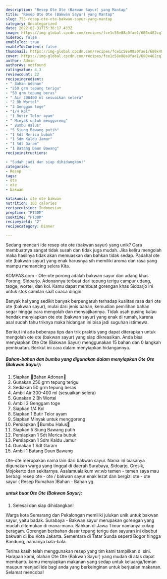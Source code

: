 ```yaml
---
description: "Resep Ote Ote (Bakwan Sayur) yang Mantap"
title: "Resep Ote Ote (Bakwan Sayur) yang Mantap"
slug: 753-resep-ote-ote-bakwan-sayur-yang-mantap
category: Uncategorized
date: 2022-05-31T15:36:17.433Z
image: https://img-global.cpcdn.com/recipes/fce1c58e08a0fae1/680x482cq70/ote-ote-bakwan-sayur-foto-resep-utama.jpg
hideToc: false
enableToc: true
enableTocContent: false
thumbnail: https://img-global.cpcdn.com/recipes/fce1c58e08a0fae1/680x482cq70/ote-ote-bakwan-sayur-foto-resep-utama.jpg
cover: https://img-global.cpcdn.com/recipes/fce1c58e08a0fae1/680x482cq70/ote-ote-bakwan-sayur-foto-resep-utama.jpg
author: Admin
authorAv: notfound
ratingvalue: 4.3
reviewcount: 22
recipeingredient:
- " Bahan Adonan"
- "250 grm tepung terigu"
- "50 grm tepung beras"
- " Air 300400 ml sesuaikan selera"
- "2 Bh Wortel"
- "3 Genggam toge"
- "1/4 Kol"
- "1 Butir Telor ayam"
- " Minyak untuk menggoreng"
- " Bumbu Halus"
- "5 Siung Bawang putih"
- "1 Sdt Merica bubuk"
- "1 Sdm Kaldu Jamur"
- "1 Sdt Garam"
- "1 Batang Daun Bawang"
recipeinstructions:

- "Sudah jadi dan siap dihidangkan!"
categories:
- Resep
tags:
- ote
- ote
- bakwan

katakunci: ote ote bakwan 
nutrition: 103 calories
recipecuisine: Indonesian
preptime: "PT30M"
cooktime: "PT30M"
recipeyield: "2"
recipecategory: Dinner

---
```





Sedang mencari ide resep ote ote (bakwan sayur) yang unik? Cara membuatnya sangat tidak susah dan tidak juga mudah. Jika keliru mengolah maka hasilnya tidak akan memuaskan dan bahkan tidak sedap. Padahal ote ote (bakwan sayur) yang enak harusnya sih memiliki aroma dan rasa yang mampu memancing selera Kita.





KOMPAS.com - Ote-ote porong adalah bakwan sayur dan udang khas Porong, Sidoarjo. Adonannya terbuat dari tepung terigu campur udang, taoge, wortel, dan kol. Kamu dapat membuat gorengan khas Sidoarjo ini untuk stok camilan saat cuaca dingin.

Banyak hal yang sedikit banyak berpengaruh terhadap kualitas rasa dari ote ote (bakwan sayur), mulai dari jenis bahan, kemudian pemilihan bahan segar hingga cara mengolah dan menyajikannya. Tidak usah pusing kalau hendak menyiapkan ote ote (bakwan sayur) yang enak di rumah, karena asal sudah tahu triknya maka hidangan ini bisa jadi suguhan istimewa.






Berikut ini ada beberapa tips dan trik praktis yang dapat diterapkan untuk mengolah ote ote (bakwan sayur) yang siap dikreasikan. Anda bisa menyiapkan Ote Ote (Bakwan Sayur) menggunakan 15 bahan dan 0 langkah pembuatan. Berikut ini cara dalam menyiapkan hidangannya.

<!--inarticleads1-->

##### Bahan-bahan dan bumbu yang digunakan dalam menyiapkan Ote Ote (Bakwan Sayur):

1. Siapkan  🌻Bahan Adonan🌻
1. Gunakan 250 grm tepung terigu
1. Sediakan 50 grm tepung beras
1. Ambil  Air 300-400 ml (sesuaikan selera)
1. Gunakan 2 Bh Wortel
1. Ambil 3 Genggam toge
1. Siapkan 1/4 Kol
1. Siapkan 1 Butir Telor ayam
1. Siapkan  Minyak untuk menggoreng
1. Persiapkan  🌷Bumbu Halus🌷
1. Siapkan 5 Siung Bawang putih
1. Persiapkan 1 Sdt Merica bubuk
1. Persiapkan 1 Sdm Kaldu Jamur
1. Gunakan 1 Sdt Garam
1. Ambil 1 Batang Daun Bawang


Ote-ote merupakan nama lain dari bakwan sayur. Nama ini biasanya digunakan warga yang tinggal di daerah Surabaya, Sidoarjo, Gresik, Mojokerto dan sekitarnya. Asalamualaikum wr.wb temen - temen saya mau berbagi resep ote - ote / bakwan sayur enak lezat dan bergizi ote - ote sayur ( Resep Rumahan )Bahan - Bahan yg. 

<!--inarticleads2-->

#####  untuk buat Ote Ote (Bakwan Sayur):


1. Selesai dan siap dihidangkan!

Warga kota Semarang dan Pekalongan memiliki julukan unik untuk bakwan sayur, yaitu badak. Surabaya - Bakwan sayur merupakan gorengan yang mudah ditemukan di mana-mana. Bahkan di Jawa Timur namanya cukup beragam. Gorengan berbahan dasar tepung terigu dan sayuran ini disebut bakwan di Ibu Kota Jakarta. Sementara di Tatar Sunda seperti Bogor hingga Bandung, namanya bala-bala. 

Terima kasih telah menggunakan resep yang tim kami tampilkan di sini. Harapan kami, olahan Ote Ote (Bakwan Sayur) yang mudah di atas dapat membantu kamu menyiapkan makanan yang sedap untuk keluarga/teman maupun menjadi ide bagi anda yang berkeinginan untuk berjualan makanan. Selamat mencoba!
